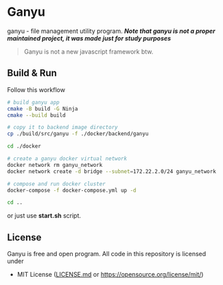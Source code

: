 # Ganyu
ganyu - file management utility program. 
***Note that ganyu is not a proper maintained project, it was made just for study purposes***

> Ganyu is not a new javascript framework btw.

## Build & Run
Follow this workflow
```bash
# build ganyu app
cmake -B build -G Ninja
cmake --build build

# copy it to backend image directory
cp ./build/src/ganyu -f ./docker/backend/ganyu

cd ./docker

# create a ganyu docker virtual network
docker network rm ganyu_network
docker network create -d bridge --subnet=172.22.2.0/24 ganyu_network

# compose and run docker cluster
docker-compose -f docker-compose.yml up -d

cd ..
```
or just use **start.sh** script.

## License
Ganyu is free and open program. All code in this repository is licensed under
- MIT License ([LICENSE.md](https://github.com/Maksasj/ganyu/blob/master/LICENSE.md) or https://opensource.org/license/mit/)
